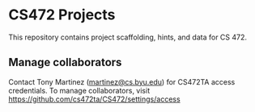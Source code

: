 # CS472 Projects
This repository contains project scaffolding, hints, and data for CS 472.

## Manage collaborators
Contact Tony Martinez (martinez@cs.byu.edu) for CS472TA access credentials. To manage collaborators, visit https://github.com/cs472ta/CS472/settings/access


